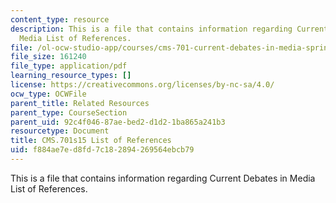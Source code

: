 ```yaml
---
content_type: resource
description: This is a file that contains information regarding Current Debates in
  Media List of References.
file: /ol-ocw-studio-app/courses/cms-701-current-debates-in-media-spring-2015/f884ae7ed8fd7c182894269564ebcb79_MITCMS_701S15_References.pdf
file_size: 161240
file_type: application/pdf
learning_resource_types: []
license: https://creativecommons.org/licenses/by-nc-sa/4.0/
ocw_type: OCWFile
parent_title: Related Resources
parent_type: CourseSection
parent_uid: 92c4f046-87ae-bed2-d1d2-1ba865a241b3
resourcetype: Document
title: CMS.701s15 List of References
uid: f884ae7e-d8fd-7c18-2894-269564ebcb79
---
```

This is a file that contains information regarding Current Debates in Media List of References.